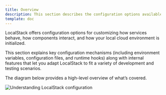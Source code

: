 ```yaml
---
title: Overview
description: This section describes the configuration options available for LocalStack, and how to configure them to suit your needs.
template: doc
---
```


LocalStack offers configuration options for customizing how services behave, how components interact, and how your local cloud environment is initialized. 

This section explains key configuration mechanisms (including environment variables, configuration files, and runtime hooks) along with internal features that let you adapt LocalStack to fit a variety of development and testing scenarios. 

The diagram below provides a high-level overview of what’s covered.

![Understanding LocalStack configuration](/images/aws/understanding-localstack-overview.png)
